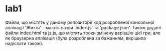 # lab1
Файли, що містять у даному репозиторії код розробленої консольної аплікації 'Життя' - мають назви 'index.js' та 'package.json'. Також додані файли index.html та js.js, що містять трохи змінену варіацію цієї гри, але як браузерна аплікація (була розроблена за бажанням, вирішила надіслати також).
